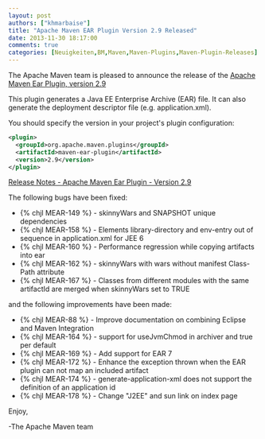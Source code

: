 ```yaml
---
layout: post
authors: ["khmarbaise"]
title: "Apache Maven EAR Plugin Version 2.9 Released"
date: 2013-11-30 18:17:00
comments: true
categories: [Neuigkeiten,BM,Maven,Maven-Plugins,Maven-Plugin-Releases]
---
```


The Apache Maven team is pleased to announce the release of the 
[Apache Maven Ear Plugin, version 2.9](http://maven.apache.org/plugins/maven-ear-plugin/)

This plugin generates a Java EE Enterprise Archive (EAR) file. It can also 
generate the deployment descriptor file (e.g. application.xml).

<!-- more -->

You should specify the version in your project's plugin configuration:

``` xml
<plugin>
  <groupId>org.apache.maven.plugins</groupId>
  <artifactId>maven-ear-plugin</artifactId>
  <version>2.9</version>
</plugin>
```

[Release Notes - Apache Maven Ear Plugin - Version 2.9](http://jira.codehaus.org/secure/ReleaseNote.jspa?projectId=11132&version=18770)


The following bugs have been fixed:

 * {% chjl MEAR-149 %} - skinnyWars and SNAPSHOT unique dependencies
 * {% chjl MEAR-158 %} - Elements library-directory and env-entry out of sequence in application.xml for JEE 6
 * {% chjl MEAR-160 %} - Performance regression while copying artifacts into ear
 * {% chjl MEAR-162 %} - skinnyWars with wars without manifest Class-Path attribute
 * {% chjl MEAR-167 %} - Classes from different modules with the same artifactId are merged when skinnyWars set to TRUE

and the following improvements have been made:

 * {% chjl MEAR-88 %} - Improve documentation on combining Eclipse and Maven Integration
 * {% chjl MEAR-164 %} - support for useJvmChmod in archiver and true per default
 * {% chjl MEAR-169 %} - Add support for EAR 7
 * {% chjl MEAR-172 %} - Enhance the exception thrown when the EAR plugin can not map an included artifact
 * {% chjl MEAR-174 %} - generate-application-xml does not support the definition of an application id
 * {% chjl MEAR-178 %} - Change "J2EE" and sun link on index page


Enjoy,

-The Apache Maven team

